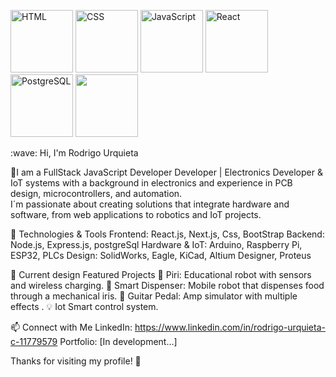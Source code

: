 
<p align="left">
  
  <img src="https://media.giphy.com/media/XAxylRMCdpbEWUAvr8/giphy.gif" width="100" alt="HTML"/>
  <img src="https://media.giphy.com/media/fsEaZldNC8A1PJ3mwp/giphy.gif" width="100" alt="CSS"/>
  <img src="https://media.giphy.com/media/ln7z2eWriiQAllfVcn/giphy.gif" width="100" alt="JavaScript"/>
  <img src="https://media.giphy.com/media/eNAsjO55tPbgaor7ma/giphy.gif" width="100" alt="React"/>  
  <img src="https://media.giphy.com/media/Ll22OhMLAlVDb8UQWe/giphy.gif" width="100" alt="PostgreSQL"/>
  <img src="https://media.giphy.com/media/JIX9t2j0ZTN9S/giphy.gif" width="100"/>
</p>
:wave: Hi, I'm Rodrigo Urquieta

:rocket:I am a FullStack JavaScript Developer Developer | Electronics Developer & IoT systems with a background in electronics and experience in PCB design, microcontrollers, and automation.  
I´m passionate about creating solutions that integrate hardware and software, from web applications to robotics and IoT projects.

:wrench: Technologies & Tools
Frontend: React.js, Next.js, Css, BootStrap
Backend: Node.js, Express.js, postgreSql
Hardware & IoT: Arduino, Raspberry Pi, ESP32, PLCs
Design: SolidWorks, Eagle, KiCad, Altium Designer, Proteus

:rocket: Current design Featured Projects
:robot: Piri: Educational robot with sensors and wireless charging.
:bowl_with_spoon: Smart Dispenser: Mobile robot that dispenses food through a mechanical iris.
:guitar:  Guitar Pedal: Amp simulator  with multiple effects .
:bulb: Iot Smart control system.

:mailbox: Connect with Me
LinkedIn: https://www.linkedin.com/in/rodrigo-urquieta-c-11779579
Portfolio: [In development...]

Thanks for visiting my profile! :rocket:

